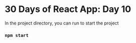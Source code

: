 # 30 Days of React App: Day 10

In the project directory, you can run to start the project

### `npm start`
